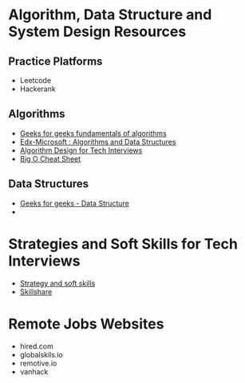 # Algorithm, Data Structure and System Design Resources

## Practice Platforms
* Leetcode
* Hackerank

## Algorithms
* [Geeks for geeks fundamentals of algorithms](https://www.geeksforgeeks.org/fundamentals-of-algorithms/)
* [Edx-Microsoft : Algorithms and Data Structures](https://courses.edx.org/courses/course-v1:Microsoft+DEV285x+1T2019a/)
* [Algorithm Design for Tech Interviews](https://www.hiredintech.com/courses/algorithm-design)
* [Big O Cheat Sheet](https://www.bigocheatsheet.com)

## Data Structures
* [Geeks for geeks - Data Structure](https://www.geeksforgeeks.org/data-structures/)
* 

# Strategies and Soft Skills for Tech Interviews
* [Strategy and soft skills](https://www.hiredintech.com/courses/interview-strategies)
* [Skillshare](https://www.skillshare.com)


# Remote Jobs Websites
* hired.com
* globalskils.io
* remotive.io
* vanhack
